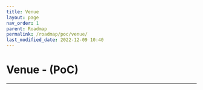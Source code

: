 ```yaml
---
title: Venue
layout: page
nav_order: 1
parent: Roadmap
permalink: /roadmap/poc/venue/
last_modified_date: 2022-12-09 10:40
---
```


# Venue - (PoC)

----------------

